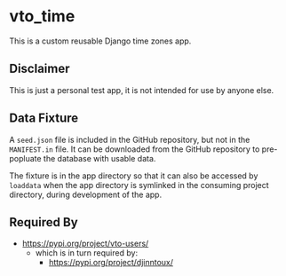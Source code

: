 # vto_time
This is a custom reusable Django time zones app.

## Disclaimer
This is just a personal test app, it is not intended for use by anyone else.

## Data Fixture
A `seed.json` file is included in the GitHub repository, but not in the `MANIFEST.in` file. It can be downloaded from the GitHub repository to pre-popluate the database with usable data.

The fixture is in the app directory so that it can also be accessed by `loaddata` when the app directory is symlinked in the consuming project directory, during development of the app.

## Required By
- https://pypi.org/project/vto-users/
    - which is in turn required by:
        - https://pypi.org/project/djinntoux/